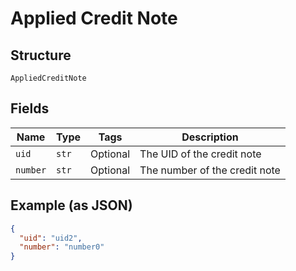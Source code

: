 
# Applied Credit Note

## Structure

`AppliedCreditNote`

## Fields

| Name | Type | Tags | Description |
|  --- | --- | --- | --- |
| `uid` | `str` | Optional | The UID of the credit note |
| `number` | `str` | Optional | The number of the credit note |

## Example (as JSON)

```json
{
  "uid": "uid2",
  "number": "number0"
}
```

